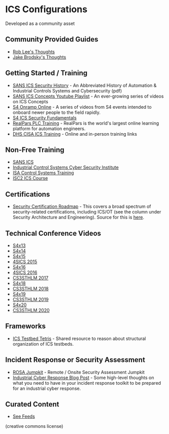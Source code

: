 # ICS Configurations

Developed as a community asset

## Community Provided Guides

- [Rob Lee's Thoughts](roblee.md)
- [Jake Brodsky's Thoughts](scadamagICSLab.md)

## Getting Started / Training

- [SANS ICS Security History](https://ics.sans.org/media/An-Abbreviated-History-of-Automation-and-ICS-Cybersecurity.pdf) - An Abbreviated History of Automation & Industrial Controls Systems and Cybersecurity (pdf)
- [SANS ICS Concepts Youtube Playlist](https://www.youtube.com/playlist?list=PLjoUWqjR7qXhGruLWvAewVkJ05Nh8z4O8) - An ever-growing series of videos on ICS Concepts
- [S4 Onramp Online](https://www.youtube.com/playlist?list=PL8OWO1qWXF4qRHrSTpwFbuLUL-bOrGn4y) - A series of videos from S4 events intended to onboard newer people to the field rapidly.
- [S4 ICS Security Fundamentals](https://www.youtube.com/playlist?list=PL8OWO1qWXF4rz8ZyeQh9B9wTt5LIlVN0Z)
- [RealPars PLC Training](https://www.youtube.com/c/realpars/playlists) - RealPars is the world's largest online learning platform for automation engineers.
- [DHS CISA ICS Training](https://us-cert.cisa.gov/ics/Training-Available-Through-ICS-CERT) - Online and in-person training links

## Non-Free Training

- [SANS ICS](https://www.sans.org/industrial-control-systems-security/)
- [Industrial Control Systems Cyber Security Institute](https://icscsi.org/index.html)
- [ISA Control Systems Training](https://www.isa.org/training-and-certification/isa-training/control-systems-training)
- [ISC2 ICS Course](https://www.isc2.org/Development/Immersive-Courses/Exploring-Cybersecurity-in-Industrial-Control-Systems)

## Certifications

- [Security Certification Roadmap](https://pauljerimy.com/security-certification-roadmap/) - This covers a broad spectrum of security-related certifications, including ICS/OT (see the column under Security Architecture and Engineering). Source for this is [here](https://github.com/sinecurelife/SecCertRoadmapHTML).

## Technical Conference Videos

- [S4x13](https://www.youtube.com/playlist?list=PL8OWO1qWXF4qoq2QYKSLmBnGlYJDEnwLC)
- [S4x14](https://www.youtube.com/playlist?list=PL8OWO1qWXF4pf9rUklNPPS2z1aF651FJm)
- [S4x15](https://www.youtube.com/playlist?list=PL8OWO1qWXF4ooQiuKuT1lKEz-uu50Pie4)
- [4SICS 2015](https://www.youtube.com/playlist?list=PLK9u2M6_KckQYRg2nKSvoNivx-DWDCmYS)
- [S4x16](https://www.youtube.com/playlist?list=PL8OWO1qWXF4qABous0ingd8x8oR3HuqyC)
- [4SICS 2016](https://www.youtube.com/playlist?list=PLK9u2M6_KckQpC1iABet3hEY57yuv02Kw)
- [CS3STHLM 2017](https://www.youtube.com/playlist?list=PLK9u2M6_KckRA4YlcGtmEgIVHKYkok0UV)
- [S4x18](https://www.youtube.com/playlist?list=PL8OWO1qWXF4qYG19p7An4Vw3N2YZ86aRS)
- [CS3STHLM 2018](https://www.youtube.com/playlist?list=PLK9u2M6_KckTrwNok5JubicYBu8GUSRKW)
- [S4x19](https://www.youtube.com/playlist?list=PL8OWO1qWXF4qYu-Kak1dOVvx0iq2fekdS)
- [CS3STHLM 2019](https://www.youtube.com/playlist?list=PLK9u2M6_KckS-xoCb8g2qxaD3vxYN29-S)
- [S4x20](https://www.youtube.com/playlist?list=PL8OWO1qWXF4o4wPUBcZcHn_Fu3PtqOVg9)
- [CS3STHLM 2020](https://www.youtube.com/playlist?list=PLK9u2M6_KckS-xoCb8g2qxaD3vxYN29-S)

## Frameworks

- [ICS Testbed Tetris](https://lancaster-ics-testbed.github.io) - Shared resource to reason about structural organization of ICS testbeds.

## Incident Response or Security Assessment

- [ROSA Jumpkit](https://github.com/cutaway-security/ROSA_Jumpkit) - Remote / Onsite Security Assessment Jumpkit
- [Industrial Cyber Response Blog Post](https://www.dragos.com/blog/industry-news/preparing-for-industrial-cyber-response-what-to-have-in-your-incident-response-toolkit/) - Some high-level thoughts on what you need to have in your incident response toolkit to be prepared for an industrial cyber response.

## Curated Content

- [See Feeds](../feeds/)

(creative commons license)
